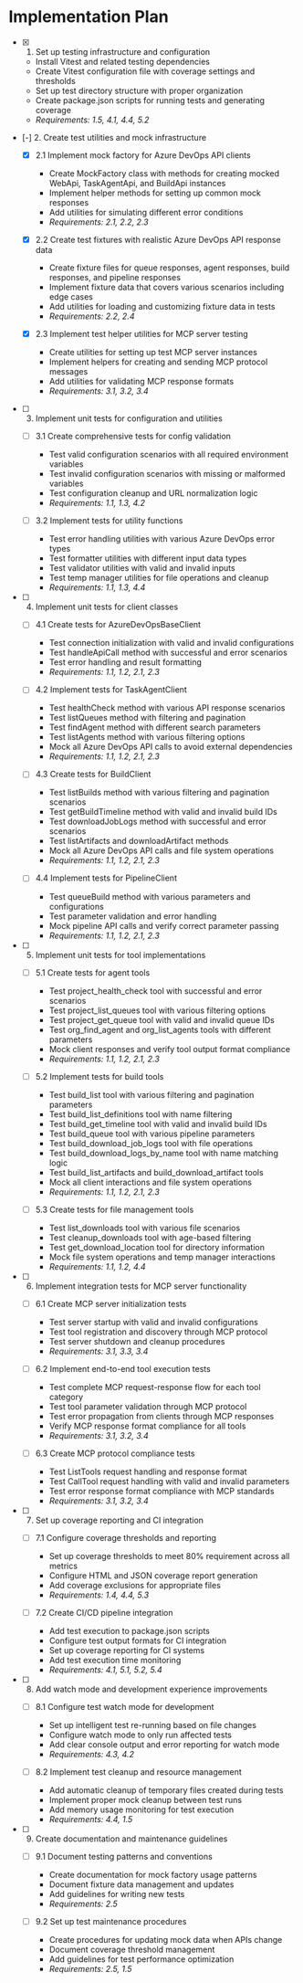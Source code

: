# Implementation Plan

- [x] 1. Set up testing infrastructure and configuration

  - Install Vitest and related testing dependencies
  - Create Vitest configuration file with coverage settings and thresholds
  - Set up test directory structure with proper organization
  - Create package.json scripts for running tests and generating coverage
  - _Requirements: 1.5, 4.1, 4.4, 5.2_

- [-] 2. Create test utilities and mock infrastructure

  - [x] 2.1 Implement mock factory for Azure DevOps API clients

    - Create MockFactory class with methods for creating mocked WebApi, TaskAgentApi, and BuildApi instances
    - Implement helper methods for setting up common mock responses
    - Add utilities for simulating different error conditions
    - _Requirements: 2.1, 2.2, 2.3_

  - [x] 2.2 Create test fixtures with realistic Azure DevOps API response data

    - Create fixture files for queue responses, agent responses, build responses, and pipeline responses
    - Implement fixture data that covers various scenarios including edge cases
    - Add utilities for loading and customizing fixture data in tests
    - _Requirements: 2.2, 2.4_

  - [x] 2.3 Implement test helper utilities for MCP server testing
    - Create utilities for setting up test MCP server instances
    - Implement helpers for creating and sending MCP protocol messages
    - Add utilities for validating MCP response formats
    - _Requirements: 3.1, 3.2, 3.4_

- [ ] 3. Implement unit tests for configuration and utilities

  - [ ] 3.1 Create comprehensive tests for config validation

    - Test valid configuration scenarios with all required environment variables
    - Test invalid configuration scenarios with missing or malformed variables
    - Test configuration cleanup and URL normalization logic
    - _Requirements: 1.1, 1.3, 4.2_

  - [ ] 3.2 Implement tests for utility functions
    - Test error handling utilities with various Azure DevOps error types
    - Test formatter utilities with different input data types
    - Test validator utilities with valid and invalid inputs
    - Test temp manager utilities for file operations and cleanup
    - _Requirements: 1.1, 1.3, 4.4_

- [ ] 4. Implement unit tests for client classes

  - [ ] 4.1 Create tests for AzureDevOpsBaseClient

    - Test connection initialization with valid and invalid configurations
    - Test handleApiCall method with successful and error scenarios
    - Test error handling and result formatting
    - _Requirements: 1.1, 1.2, 2.1, 2.3_

  - [ ] 4.2 Implement tests for TaskAgentClient

    - Test healthCheck method with various API response scenarios
    - Test listQueues method with filtering and pagination
    - Test findAgent method with different search parameters
    - Test listAgents method with various filtering options
    - Mock all Azure DevOps API calls to avoid external dependencies
    - _Requirements: 1.1, 1.2, 2.1, 2.3_

  - [ ] 4.3 Create tests for BuildClient

    - Test listBuilds method with various filtering and pagination scenarios
    - Test getBuildTimeline method with valid and invalid build IDs
    - Test downloadJobLogs method with successful and error scenarios
    - Test listArtifacts and downloadArtifact methods
    - Mock all Azure DevOps API calls and file system operations
    - _Requirements: 1.1, 1.2, 2.1, 2.3_

  - [ ] 4.4 Implement tests for PipelineClient
    - Test queueBuild method with various parameters and configurations
    - Test parameter validation and error handling
    - Mock pipeline API calls and verify correct parameter passing
    - _Requirements: 1.1, 1.2, 2.1, 2.3_

- [ ] 5. Implement unit tests for tool implementations

  - [ ] 5.1 Create tests for agent tools

    - Test project_health_check tool with successful and error scenarios
    - Test project_list_queues tool with various filtering options
    - Test project_get_queue tool with valid and invalid queue IDs
    - Test org_find_agent and org_list_agents tools with different parameters
    - Mock client responses and verify tool output format compliance
    - _Requirements: 1.1, 1.2, 2.1, 2.3_

  - [ ] 5.2 Implement tests for build tools

    - Test build_list tool with various filtering and pagination parameters
    - Test build_list_definitions tool with name filtering
    - Test build_get_timeline tool with valid and invalid build IDs
    - Test build_queue tool with various pipeline parameters
    - Test build_download_job_logs tool with file operations
    - Test build_download_logs_by_name tool with name matching logic
    - Test build_list_artifacts and build_download_artifact tools
    - Mock all client interactions and file system operations
    - _Requirements: 1.1, 1.2, 2.1, 2.3_

  - [ ] 5.3 Create tests for file management tools
    - Test list_downloads tool with various file scenarios
    - Test cleanup_downloads tool with age-based filtering
    - Test get_download_location tool for directory information
    - Mock file system operations and temp manager interactions
    - _Requirements: 1.1, 1.2, 4.4_

- [ ] 6. Implement integration tests for MCP server functionality

  - [ ] 6.1 Create MCP server initialization tests

    - Test server startup with valid and invalid configurations
    - Test tool registration and discovery through MCP protocol
    - Test server shutdown and cleanup procedures
    - _Requirements: 3.1, 3.3, 3.4_

  - [ ] 6.2 Implement end-to-end tool execution tests

    - Test complete MCP request-response flow for each tool category
    - Test tool parameter validation through MCP protocol
    - Test error propagation from clients through MCP responses
    - Verify MCP response format compliance for all tools
    - _Requirements: 3.1, 3.2, 3.4_

  - [ ] 6.3 Create MCP protocol compliance tests
    - Test ListTools request handling and response format
    - Test CallTool request handling with valid and invalid parameters
    - Test error response format compliance with MCP standards
    - _Requirements: 3.1, 3.2, 3.4_

- [ ] 7. Set up coverage reporting and CI integration

  - [ ] 7.1 Configure coverage thresholds and reporting

    - Set up coverage thresholds to meet 80% requirement across all metrics
    - Configure HTML and JSON coverage report generation
    - Add coverage exclusions for appropriate files
    - _Requirements: 1.4, 4.4, 5.3_

  - [ ] 7.2 Create CI/CD pipeline integration
    - Add test execution to package.json scripts
    - Configure test output formats for CI integration
    - Set up coverage reporting for CI systems
    - Add test execution time monitoring
    - _Requirements: 4.1, 5.1, 5.2, 5.4_

- [ ] 8. Add watch mode and development experience improvements

  - [ ] 8.1 Configure test watch mode for development

    - Set up intelligent test re-running based on file changes
    - Configure watch mode to only run affected tests
    - Add clear console output and error reporting for watch mode
    - _Requirements: 4.3, 4.2_

  - [ ] 8.2 Implement test cleanup and resource management
    - Add automatic cleanup of temporary files created during tests
    - Implement proper mock cleanup between test runs
    - Add memory usage monitoring for test execution
    - _Requirements: 4.4, 1.5_

- [ ] 9. Create documentation and maintenance guidelines

  - [ ] 9.1 Document testing patterns and conventions

    - Create documentation for mock factory usage patterns
    - Document fixture data management and updates
    - Add guidelines for writing new tests
    - _Requirements: 2.5_

  - [ ] 9.2 Set up test maintenance procedures
    - Create procedures for updating mock data when APIs change
    - Document coverage threshold management
    - Add guidelines for test performance optimization
    - _Requirements: 2.5, 1.5_
